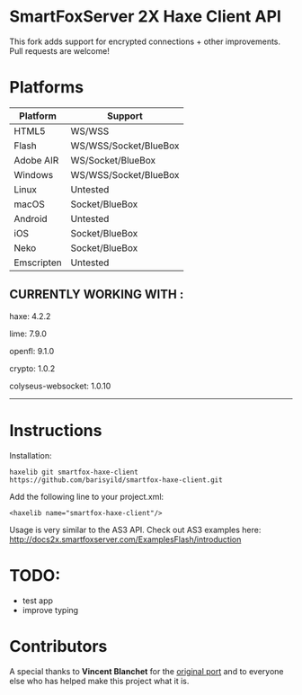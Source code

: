 SmartFoxServer 2X Haxe Client API   
======================= 

This fork adds support for encrypted connections + other improvements. Pull requests are welcome!

Platforms
====
|Platform|Support|
|--|--|
|HTML5|WS/WSS|
|Flash|WS/WSS/Socket/BlueBox|
|Adobe AIR|WS/Socket/BlueBox|
|Windows|WS/WSS/Socket/BlueBox|
|Linux|Untested|
|macOS|Socket/BlueBox|
|Android|Untested|
|iOS|Socket/BlueBox|
|Neko|Socket/BlueBox|
|Emscripten|Untested|

CURRENTLY WORKING WITH :  
----------------------------------  

haxe: 4.2.2
    
lime: 7.9.0  
    
openfl: 9.1.0  
    
crypto: 1.0.2  
  
colyseus-websocket: 1.0.10
    
----------------------------------    
    
Instructions
=====  
Installation: 
```
haxelib git smartfox-haxe-client https://github.com/barisyild/smartfox-haxe-client.git
```    

Add the following line to your project.xml:    
```
<haxelib name="smartfox-haxe-client"/>
```
Usage is very similar to the AS3 API. Check out AS3 examples here:    
http://docs2x.smartfoxserver.com/ExamplesFlash/introduction    
  
TODO:  
====
* test app   
* improve typing

Contributors
====
A special thanks to **Vincent Blanchet** for the [original port](https://github.com/boorik/smartfox-haxe-client) and to everyone else who has helped make this project what it is.